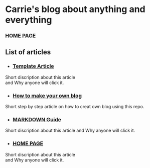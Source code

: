 # Carrie's blog about anything and everything

### [HOME PAGE](./README.md) 

## List of articles

- ### [Template Article](./TEMPLATE.md)
Short discription about this article  
and Why anyone will click it.

- ### [How to make your own blog](./FORK.md)
Short step by step article on how to creat own blog using this repo.

- ### [MARKDOWN Guide](./MARKDOWN.md)
Short discription about this article
and Why anyone will click it.

- ### [HOME PAGE](./README.md)
Short discription about this article  
and Why anyone will click it.
